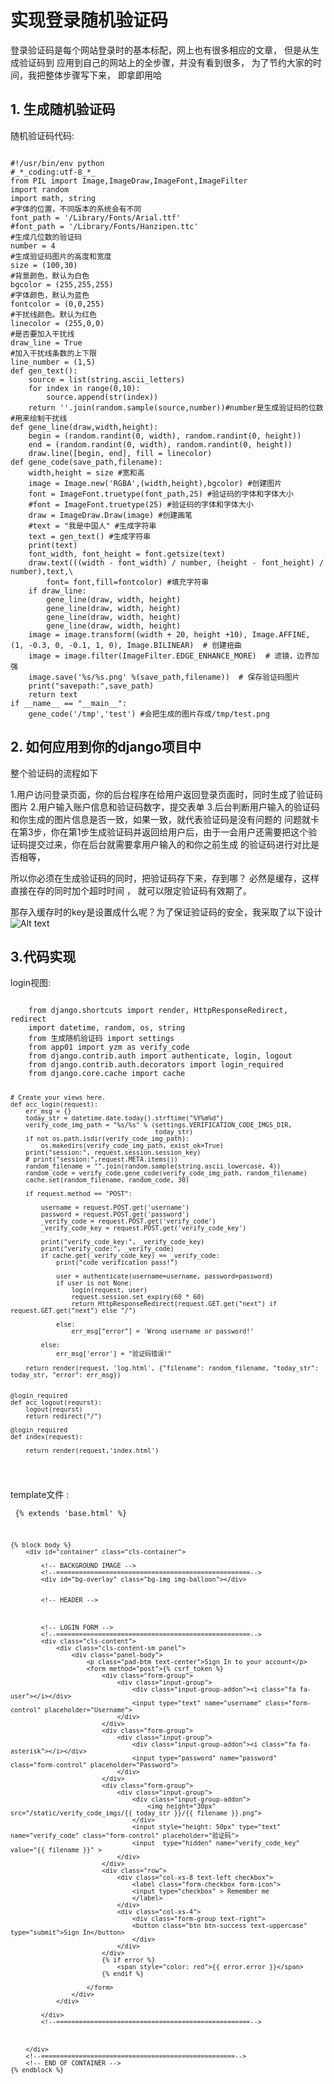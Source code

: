 <h1>实现登录随机验证码</h1>

登录验证码是每个网站登录时的基本标配，网上也有很多相应的文章， 但是从生成验证码到 应用到自己的网站上的全步骤，并没有看到很多， 为了节约大家的时间，我把整体步骤写下来， 即拿即用哈
   <h2>1. 生成随机验证码</h2>
随机验证码代码:
<pre><code>
#!/usr/bin/env python
#_*_coding:utf-8_*_
from PIL import Image,ImageDraw,ImageFont,ImageFilter
import random
import math, string
#字体的位置，不同版本的系统会有不同
font_path = '/Library/Fonts/Arial.ttf'
#font_path = '/Library/Fonts/Hanzipen.ttc'
#生成几位数的验证码
number = 4
#生成验证码图片的高度和宽度
size = (100,30)
#背景颜色，默认为白色
bgcolor = (255,255,255)
#字体颜色，默认为蓝色
fontcolor = (0,0,255)
#干扰线颜色。默认为红色
linecolor = (255,0,0)
#是否要加入干扰线
draw_line = True
#加入干扰线条数的上下限
line_number = (1,5)
def gen_text():
    source = list(string.ascii_letters)
    for index in range(0,10):
        source.append(str(index))
    return ''.join(random.sample(source,number))#number是生成验证码的位数
#用来绘制干扰线
def gene_line(draw,width,height):
    begin = (random.randint(0, width), random.randint(0, height))
    end = (random.randint(0, width), random.randint(0, height))
    draw.line([begin, end], fill = linecolor)
def gene_code(save_path,filename):
    width,height = size #宽和高
    image = Image.new('RGBA',(width,height),bgcolor) #创建图片
    font = ImageFont.truetype(font_path,25) #验证码的字体和字体大小
    #font = ImageFont.truetype(25) #验证码的字体和字体大小
    draw = ImageDraw.Draw(image) #创建画笔
    #text = "我是中国人" #生成字符串
    text = gen_text() #生成字符串
    print(text)
    font_width, font_height = font.getsize(text)
    draw.text(((width - font_width) / number, (height - font_height) / number),text,\
        font= font,fill=fontcolor) #填充字符串
    if draw_line:
        gene_line(draw, width, height)
        gene_line(draw, width, height)
        gene_line(draw, width, height)
        gene_line(draw, width, height)
    image = image.transform((width + 20, height +10), Image.AFFINE, (1, -0.3, 0, -0.1, 1, 0), Image.BILINEAR)  # 创建扭曲
    image = image.filter(ImageFilter.EDGE_ENHANCE_MORE)  # 滤镜，边界加强
    image.save('%s/%s.png' %(save_path,filename))  # 保存验证码图片
    print("savepath:",save_path)
    return text
if __name__ == "__main__":
    gene_code('/tmp','test') #会把生成的图片存成/tmp/test.png
</code></pre>
<h2>2. 如何应用到你的django项目中</h2>
整个验证码的流程如下 

1.用户访问登录页面，你的后台程序在给用户返回登录页面时，同时生成了验证码图片
2.用户输入账户信息和验证码数字，提交表单
3.后台判断用户输入的验证码和你生成的图片信息是否一致，如果一致，就代表验证码是没有问题的
问题就卡在第3步，你在第1步生成验证码并返回给用户后，由于一会用户还需要把这个验证码提交过来，你在后台就需要拿用户输入的和你之前生成 的验证码进行对比是否相等，

所以你必须在生成验证码的同时，把验证码存下来，存到哪？ 必然是缓存，这样直接在存的同时加个超时时间 ， 就可以限定验证码有效期了。 

那存入缓存时的key是设置成什么呢？为了保证验证码的安全，我采取了以下设计
![Alt text](1.png)

<h2>3.代码实现</h2>
login视图:
    <pre><code>
    from django.shortcuts import render, HttpResponseRedirect, redirect
    import datetime, random, os, string
    from 生成随机验证码 import settings
    from app01 import yzm as verify_code
    from django.contrib.auth import authenticate, login, logout
    from django.contrib.auth.decorators import login_required
    from django.core.cache import cache
    
    # Create your views here.
    def acc_login(request):
        err_msg = {}
        today_str = datetime.date.today().strftime("%Y%m%d")
        verify_code_img_path = "%s/%s" % (settings.VERIFICATION_CODE_IMGS_DIR,
                                          today_str)
        if not os.path.isdir(verify_code_img_path):
            os.makedirs(verify_code_img_path, exist_ok=True)
        print("session:", request.session.session_key)
        # print("session:",request.META.items())
        random_filename = "".join(random.sample(string.ascii_lowercase, 4))
        random_code = verify_code.gene_code(verify_code_img_path, random_filename)
        cache.set(random_filename, random_code, 30)
    
        if request.method == "POST":
    
            username = request.POST.get('username')
            password = request.POST.get('password')
            _verify_code = request.POST.get('verify_code')
            _verify_code_key = request.POST.get('verify_code_key')
    
            print("verify_code_key:", _verify_code_key)
            print("verify_code:", _verify_code)
            if cache.get(_verify_code_key) == _verify_code:
                print("code verification pass!")
    
                user = authenticate(username=username, password=password)
                if user is not None:
                    login(request, user)
                    request.session.set_expiry(60 * 60)
                    return HttpResponseRedirect(request.GET.get("next") if request.GET.get("next") else "/")
    
                else:
                    err_msg["error"] = 'Wrong username or password!'
    
            else:
                err_msg['error'] = "验证码错误!"
    
        return render(request, 'log.html', {"filename": random_filename, "today_str": today_str, "error": err_msg})
    
    
    @login_required
    def acc_logout(requrst):
        logout(requrst)
        return redirect("/")
    
    @login_required
    def index(request):
    
        return render(request,'index.html')
    
 </code></pre>
    
template文件 :
    <pre><code>
    {% extends 'base.html' %}
     
    {% block body %}
        <div id="container" class="cls-container">
             
            <!-- BACKGROUND IMAGE -->
            <!--===================================================-->
            <div id="bg-overlay" class="bg-img img-balloon"></div>
             
             
            <!-- HEADER -->
    
             
             
            <!-- LOGIN FORM -->
            <!--===================================================-->
            <div class="cls-content">
                <div class="cls-content-sm panel">
                    <div class="panel-body">
                        <p class="pad-btm text-center">Sign In to your account</p>
                        <form method="post">{% csrf_token %}
                            <div class="form-group">
                                <div class="input-group">
                                    <div class="input-group-addon"><i class="fa fa-user"></i></div>
                                    <input type="text" name="username" class="form-control" placeholder="Username">
                                </div>
                            </div>
                            <div class="form-group">
                                <div class="input-group">
                                    <div class="input-group-addon"><i class="fa fa-asterisk"></i></div>
                                    <input type="password" name="password" class="form-control" placeholder="Password">
                                </div>
                            </div>
                            <div class="form-group">
                                <div class="input-group">
                                    <div class="input-group-addon">
                                        <img height="30px" src="/static/verify_code_imgs/{{ today_str }}/{{ filename }}.png">
                                    </div>
                                    <input style="height: 50px" type="text" name="verify_code" class="form-control" placeholder="验证码">
                                    <input  type="hidden" name="verify_code_key" value="{{ filename }}" >
                                </div>
                            </div>
                            <div class="row">
                                <div class="col-xs-8 text-left checkbox">
                                    <label class="form-checkbox form-icon">
                                    <input type="checkbox" > Remember me
                                    </label>
                                </div>
                                <div class="col-xs-4">
                                    <div class="form-group text-right">
                                    <button class="btn btn-success text-uppercase" type="submit">Sign In</button>
                                    </div>
                                </div>
                            </div>
                            {% if error %}
                                <span style="color: red">{{ error.error }}</span>
                            {% endif %}
     
                        </form>
                    </div>
                </div>
    
            </div>
            <!--===================================================-->
             
     
             
        </div>
        <!--===================================================-->
        <!-- END OF CONTAINER -->
    {% endblock %}
    
